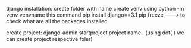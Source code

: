 django installation:
    create folder with name
    create venv using python -m venv venvname this command
    pip install django==3.1
    pip freeze ---> to check what are all the packages installed

create project:
    django-admin startproject project name .  (using dot(.) we can create project respective foler)



